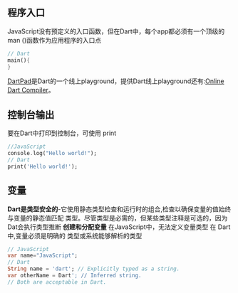 ## 程序入口

JavaScript没有预定义的入口函数，但在Dart中，每个app都必须有一个顶级的 man ()函数作为应用程序的入口点
```Dart
// Dart
main(){
}
```

[DartPad](https://dartpad.dev/)是Dart的一个线上playground，提供Dart线上playground还有:[Online Dart Compiler](https://www.tutorialspoint.com/)。

## 控制台输出
要在Dart中打印到控制台，可使用 print

```Dart
//JavaScript
console.log("Hello world!");
// Dart
print('Hello world!');
```

## 变量
**Dart是类型安全的**-它使用静态类型检查和运行时的组合,检查以确保变量的值始终与变量的静态值匹配 类型。尽管类型是必需的，但某些类型注释是可选的，因为 Dat会执行类型推断
**创建和分配变量**
在JavaScript中，无法定义变量类型
在 Dart中,变量必须是明确的 类型或系统能够解析的类型

```Dart
// JavaScript
var name="JavaScript";
// Dart
String name = 'dart'; // Explicitly typed as a string.
var otherName = Dart'; // Inferred string.
// Both are acceptable in Dart.
```